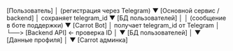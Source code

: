 [Пользователь] 
     │  (регистрация через Telegram)
     ▼
[Основной сервис / backend] 
     │  сохраняет telegram_id
     ▼
[БД пользователей]
     │
     │  (сообщение в боте поддержки)
     ▼
[Carrot Bot] 
     │  получает telegram_id от Telegram
     │
     └──> [Backend API]  ← проверка ID
              │
              ▼
       [БД пользователей]
              │
              ▼
       [Данные профиля]
              │
              ▼
       [Carrot админка]